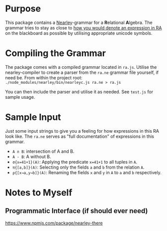 # Purpose
This package contains a [Nearley](https://nearley.js.org)-grammar for a **R**elational **A**lgebra. The grammar tries to stay as close to [how you would denote an expression in RA](https://en.wikipedia.org/wiki/Relational_algebra) on the blackboard as possible by utilising appropriate unicode symbols.

# Compiling the Grammar
The package comes with a compiled grammar located in `ra.js`.
Utilise the nearley-compiler to create a parser from the `ra.ne` grammar file yourself, if need be. From within the project root:
`./node_modules/nearley/bin/nearleyc.js ra.ne > ra.js`

You can then include the parser and utilise it as needed. See `test.js` for sample usage. 

# Sample Input
Just some input strings to give you a feeling for how expressions in this RA look like.
The `ra.ne` serves as "full documentation" of expressions in this grammar.

- `A ∩ B`: intersection of A and B.
- `A - B`: A without B.
- `σ{x=41+1}(A)`: Applying the predicate `x=41+1` to all tuples in `A`.
- `π{[a,b]}(A)`: Selecting only the fields `a` and `b` from the relation `A`.
- `ρ{[x→a,y→b]}(A)`: Renaming the fields `x` and `y` in `A` to `a` and `b` respectively.

# Notes to Myself
## Programmatic Interface (if should ever need)
https://www.npmjs.com/package/nearley-there
